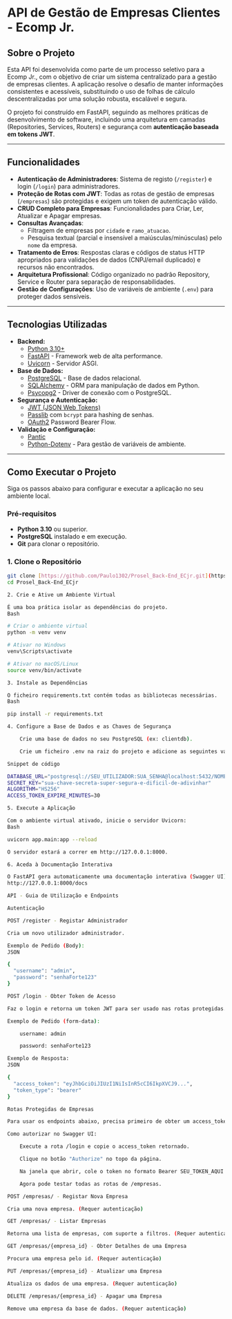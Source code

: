 # API de Gestão de Empresas Clientes - Ecomp Jr.

## Sobre o Projeto

Esta API foi desenvolvida como parte de um processo seletivo para a Ecomp Jr., com o objetivo de criar um sistema centralizado para a gestão de empresas clientes. A aplicação resolve o desafio de manter informações consistentes e acessíveis, substituindo o uso de folhas de cálculo descentralizadas por uma solução robusta, escalável e segura.

O projeto foi construído em FastAPI, seguindo as melhores práticas de desenvolvimento de software, incluindo uma arquitetura em camadas (Repositories, Services, Routers) e segurança com **autenticação baseada em tokens JWT**.

---

## Funcionalidades

- **Autenticação de Administradores**: Sistema de registo (`/register`) e login (`/login`) para administradores.
- **Proteção de Rotas com JWT**: Todas as rotas de gestão de empresas (`/empresas`) são protegidas e exigem um token de autenticação válido.
- **CRUD Completo para Empresas**: Funcionalidades para Criar, Ler, Atualizar e Apagar empresas.
- **Consultas Avançadas**:
  - Filtragem de empresas por `cidade` e `ramo_atuacao`.
  - Pesquisa textual (parcial e insensível a maiúsculas/minúsculas) pelo `nome` da empresa.
- **Tratamento de Erros**: Respostas claras e códigos de status HTTP apropriados para validações de dados (CNPJ/email duplicado) e recursos não encontrados.
- **Arquitetura Profissional**: Código organizado no padrão Repository, Service e Router para separação de responsabilidades.
- **Gestão de Configurações**: Uso de variáveis de ambiente (`.env`) para proteger dados sensíveis.

---

## Tecnologias Utilizadas

- **Backend:**
  - [Python 3.10+](https://www.python.org/)
  - [FastAPI](https://fastapi.tiangolo.com/) - Framework web de alta performance.
  - [Uvicorn](https://www.uvicorn.org/) - Servidor ASGI.
- **Base de Dados:**
  - [PostgreSQL](https://www.postgresql.org/) - Base de dados relacional.
  - [SQLAlchemy](https://www.sqlalchemy.org/) - ORM para manipulação de dados em Python.
  - [Psycopg2](https://www.psycopg.org/docs/) - Driver de conexão com o PostgreSQL.
- **Segurança e Autenticação:**
  - [JWT (JSON Web Tokens)](https://jwt.io/)
  - [Passlib](https://passlib.readthedocs.io/en/stable/) com `bcrypt` para hashing de senhas.
  - [OAuth2](https://oauth.net/2/) Password Bearer Flow.
- **Validação e Configuração:**
  - [Pantic](https://pydantic-docs.helpmanual.io/)
  - [Python-Dotenv](https://pypi.org/project/python-dotenv/) - Para gestão de variáveis de ambiente.

---

## Como Executar o Projeto

Siga os passos abaixo para configurar e executar a aplicação no seu ambiente local.

### Pré-requisitos

- **Python 3.10** ou superior.
- **PostgreSQL** instalado e em execução.
- **Git** para clonar o repositório.

### 1. Clone o Repositório
```bash
git clone [https://github.com/Paulo1302/Prosel_Back-End_ECjr.git](https://github.com/Paulo1302/Prosel_Back-End_ECjr.git)
cd Prosel_Back-End_ECjr

2. Crie e Ative um Ambiente Virtual

É uma boa prática isolar as dependências do projeto.
Bash

# Criar o ambiente virtual
python -m venv venv

# Ativar no Windows
venv\Scripts\activate

# Ativar no macOS/Linux
source venv/bin/activate

3. Instale as Dependências

O ficheiro requirements.txt contém todas as bibliotecas necessárias.
Bash

pip install -r requirements.txt

4. Configure a Base de Dados e as Chaves de Segurança

    Crie uma base de dados no seu PostgreSQL (ex: clientdb).

    Crie um ficheiro .env na raiz do projeto e adicione as seguintes variáveis, substituindo pelos seus dados:

Snippet de código

DATABASE_URL="postgresql://SEU_UTILIZADOR:SUA_SENHA@localhost:5432/NOME_DA_SUA_BD"
SECRET_KEY="sua-chave-secreta-super-segura-e-dificil-de-adivinhar"
ALGORITHM="HS256"
ACCESS_TOKEN_EXPIRE_MINUTES=30

5. Execute a Aplicação

Com o ambiente virtual ativado, inicie o servidor Uvicorn:
Bash

uvicorn app.main:app --reload

O servidor estará a correr em http://127.0.0.1:8000.

6. Aceda à Documentação Interativa

O FastAPI gera automaticamente uma documentação interativa (Swagger UI). Aceda a ela para testar todos os endpoints:
http://127.0.0.1:8000/docs

API - Guia de Utilização e Endpoints

Autenticação

POST /register - Registar Administrador

Cria um novo utilizador administrador.

Exemplo de Pedido (Body):
JSON

{
  "username": "admin",
  "password": "senhaForte123"
}

POST /login - Obter Token de Acesso

Faz o login e retorna um token JWT para ser usado nas rotas protegidas.

Exemplo de Pedido (form-data):

    username: admin

    password: senhaForte123

Exemplo de Resposta:
JSON

{
  "access_token": "eyJhbGciOiJIUzI1NiIsInR5cCI6IkpXVCJ9...",
  "token_type": "bearer"
}

Rotas Protegidas de Empresas

Para usar os endpoints abaixo, precisa primeiro de obter um access_token na rota /login e enviá-lo no cabeçalho Authorization de cada pedido.

Como autorizar no Swagger UI:

    Execute a rota /login e copie o access_token retornado.

    Clique no botão "Authorize" no topo da página.

    Na janela que abrir, cole o token no formato Bearer SEU_TOKEN_AQUI.

    Agora pode testar todas as rotas de /empresas.

POST /empresas/ - Registar Nova Empresa

Cria uma nova empresa. (Requer autenticação)

GET /empresas/ - Listar Empresas

Retorna uma lista de empresas, com suporte a filtros. (Requer autenticação)

GET /empresas/{empresa_id} - Obter Detalhes de uma Empresa

Procura uma empresa pelo id. (Requer autenticação)

PUT /empresas/{empresa_id} - Atualizar uma Empresa

Atualiza os dados de uma empresa. (Requer autenticação)

DELETE /empresas/{empresa_id} - Apagar uma Empresa

Remove uma empresa da base de dados. (Requer autenticação)
